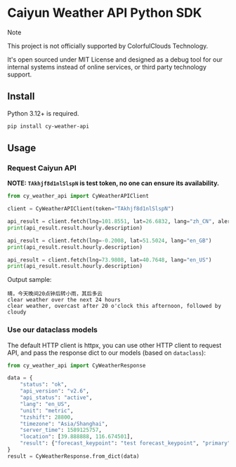 # Caiyun Weather API Python SDK

> [!NOTE]
>
> This project is not officially supported by ColorfulClouds Technology.
>
> It's open sourced under MIT License and designed as a debug tool for our
> internal systems instead of online services, or third party technology
> support.

## Install

Python 3.12+ is required.

```sh
pip install cy-weather-api
```

## Usage

### Request Caiyun API

**NOTE: `TAkhjf8d1nlSlspN` is test token, no one can ensure its availability.**

```python
from cy_weather_api import CyWeatherAPIClient

client = CyWeatherAPIClient(token="TAkhjf8d1nlSlspN")

api_result = client.fetch(lng=101.8551, lat=26.6832, lang="zh_CN", alert=True)
print(api_result.result.hourly.description)

api_result = client.fetch(lng=-0.2008, lat=51.5024, lang="en_GB")
print(api_result.result.hourly.description)

api_result = client.fetch(lng=73.9808, lat=40.7648, lang="en_US")
print(api_result.result.hourly.description)
```

Output sample:

```
晴，今天晚间20点钟后转小雨，其后多云
clear weather over the next 24 hours
clear weather, overcast after 20 o'clock this afternoon, followed by cloudy
```

### Use our dataclass models

The default HTTP client is httpx, you can use other HTTP client to request API,
and pass the response dict to our models (based on `dataclass`):

```py
from cy_weather_api import CyWeatherResponse

data = {
    "status": "ok",
    "api_version": "v2.6",
    "api_status": "active",
    "lang": "en_US",
    "unit": "metric",
    "tzshift": 28800,
    "timezone": "Asia/Shanghai",
    "server_time": 1589125757,
    "location": [39.888888, 116.674501],
    "result": {"forecast_keypoint": "test forecast_keypoint", "primary": 0},
}
result = CyWeatherResponse.from_dict(data)
```

